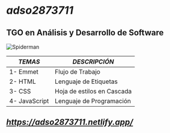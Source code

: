 # ***adso2873711***
## TGO en Análisis y Desarrollo de Software 
![Spiderman](https://i.pinimg.com/originals/c8/c9/28/c8c928df0112091453108431b5bb066e.png)


|*TEMAS*|*DESCRIPCIÓN*|
|--|--|
|1- Emmet|Flujo de Trabajo|
|2- HTML|Lenguaje de Etiquetas|
|3- CSS|Hoja de estilos en Cascada|
|4- JavaScript|Lenguaje de Programación|  

## ***https://adso2873711.netlify.app/***
